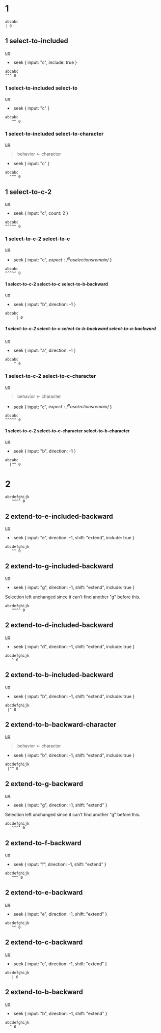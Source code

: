 # 1

```
abcabc
| 0
```

## 1 select-to-included
[up](#1)

- .seek { input: "c", include: true }

```
abcabc
^^^ 0
```

### 1 select-to-included select-to
[up](#1-select-to-included)

- .seek { input: "c" }

```
abcabc
   ^^ 0
```

### 1 select-to-included select-to-character
[up](#1-select-to-included)

> behavior <- character

- .seek { input: "c" }

```
abcabc
  ^^^ 0
```

## 1 select-to-c-2
[up](#1)

- .seek { input: "c", count: 2 }

```
abcabc
^^^^^ 0
```

### 1 select-to-c-2 select-to-c
[up](#1-select-to-c-2)

- .seek { input: "c", $expect: /^no selections remain$/ }

```
abcabc
^^^^^ 0
```

#### 1 select-to-c-2 select-to-c select-to-b-backward
[up](#1-select-to-c-2-select-to-c)

- .seek { input: "b", direction: -1 }

```
abcabc
     | 0
```

##### 1 select-to-c-2 select-to-c select-to-b-backward select-to-a-backward
[up](#1-select-to-c-2-select-to-c-select-to-b-backward)

- .seek { input: "a", direction: -1 }

```
abcabc
    ^ 0
```

### 1 select-to-c-2 select-to-c-character
[up](#1-select-to-c-2)

> behavior <- character

- .seek { input: "c", $expect: /^no selections remain$/ }

```
abcabc
^^^^^ 0
```

#### 1 select-to-c-2 select-to-c-character select-to-b-character
[up](#1-select-to-c-2-select-to-c-character)

- .seek { input: "b", direction: -1 }

```
abcabc
  |^^ 0
```

# 2

```
abcdefghijk
   ^^^^ 0
```

## 2 extend-to-e-included-backward
[up](#2)

- .seek { input: "e", direction: -1, shift: "extend", include: true }

```
abcdefghijk
   ^^ 0
```

## 2 extend-to-g-included-backward
[up](#2)

- .seek { input: "g", direction: -1, shift: "extend", include: true }

Selection left unchanged since it can't find another "g" before this.

```
abcdefghijk
   ^^^^ 0
```

## 2 extend-to-d-included-backward
[up](#2)

- .seek { input: "d", direction: -1, shift: "extend", include: true }

```
abcdefghijk
   ^ 0
```

## 2 extend-to-b-included-backward
[up](#2)

- .seek { input: "b", direction: -1, shift: "extend", include: true }

```
abcdefghijk
 |^ 0
```

## 2 extend-to-b-backward-character
[up](#2)

> behavior <- character

- .seek { input: "b", direction: -1, shift: "extend", include: true }

```
abcdefghijk
 |^^ 0
```

## 2 extend-to-g-backward
[up](#2)

- .seek { input: "g", direction: -1, shift: "extend" }

Selection left unchanged since it can't find another "g" before this.

```
abcdefghijk
   ^^^^ 0
```

## 2 extend-to-f-backward
[up](#2)

- .seek { input: "f", direction: -1, shift: "extend" }

```
abcdefghijk
   ^^^ 0
```

## 2 extend-to-e-backward
[up](#2)

- .seek { input: "e", direction: -1, shift: "extend" }

```
abcdefghijk
   ^^ 0
```

## 2 extend-to-c-backward
[up](#2)

- .seek { input: "c", direction: -1, shift: "extend" }

```
abcdefghijk
   | 0
```

## 2 extend-to-b-backward
[up](#2)

- .seek { input: "b", direction: -1, shift: "extend" }

```
abcdefghijk
  ^ 0
```
